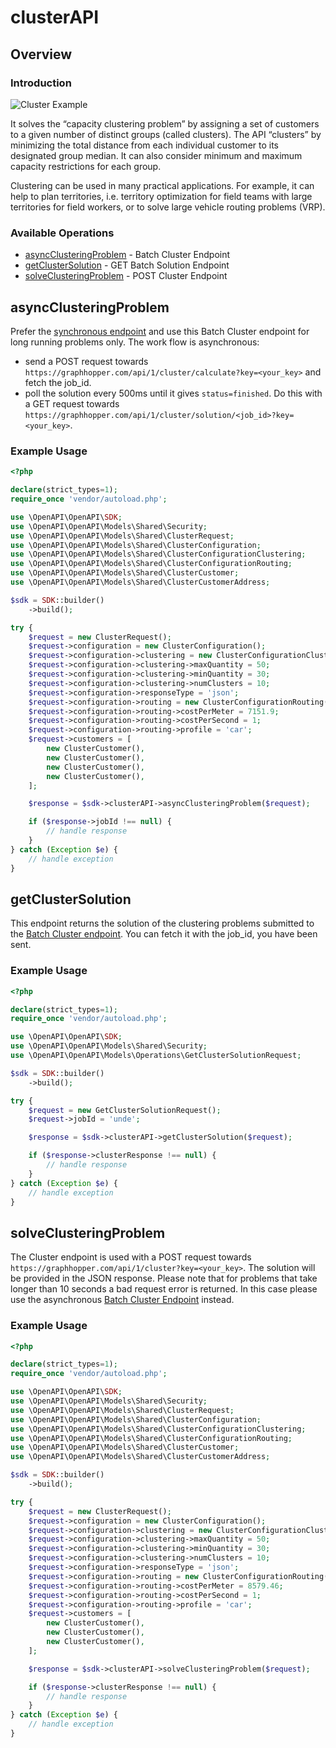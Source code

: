 # clusterAPI

## Overview


### Introduction

![Cluster Example](./img/cluster-solution.jpg)

It solves the “capacity clustering problem” by assigning a set of customers to a given number of distinct groups (called clusters).
The API “clusters” by minimizing the total distance from each individual customer to its designated group median.
It can also consider minimum and maximum capacity restrictions for each group.

Clustering can be used in many practical applications.
For example, it can help to plan territories, i.e. territory optimization for field teams with large territories for field workers,
or to solve large vehicle routing problems (VRP).


### Available Operations

* [asyncClusteringProblem](#asyncclusteringproblem) - Batch Cluster Endpoint
* [getClusterSolution](#getclustersolution) - GET Batch Solution Endpoint
* [solveClusteringProblem](#solveclusteringproblem) - POST Cluster Endpoint

## asyncClusteringProblem


Prefer the [synchronous endpoint](#operation/solveClusteringProblem) and use this Batch Cluster endpoint for
long running problems only. The work flow is asynchronous:

- send a POST request towards `https://graphhopper.com/api/1/cluster/calculate?key=<your_key>` and fetch the job_id.
- poll the solution every 500ms until it gives `status=finished`. Do this with a GET request
  towards `https://graphhopper.com/api/1/cluster/solution/<job_id>?key=<your_key>`.


### Example Usage

```php
<?php

declare(strict_types=1);
require_once 'vendor/autoload.php';

use \OpenAPI\OpenAPI\SDK;
use \OpenAPI\OpenAPI\Models\Shared\Security;
use \OpenAPI\OpenAPI\Models\Shared\ClusterRequest;
use \OpenAPI\OpenAPI\Models\Shared\ClusterConfiguration;
use \OpenAPI\OpenAPI\Models\Shared\ClusterConfigurationClustering;
use \OpenAPI\OpenAPI\Models\Shared\ClusterConfigurationRouting;
use \OpenAPI\OpenAPI\Models\Shared\ClusterCustomer;
use \OpenAPI\OpenAPI\Models\Shared\ClusterCustomerAddress;

$sdk = SDK::builder()
    ->build();

try {
    $request = new ClusterRequest();
    $request->configuration = new ClusterConfiguration();
    $request->configuration->clustering = new ClusterConfigurationClustering();
    $request->configuration->clustering->maxQuantity = 50;
    $request->configuration->clustering->minQuantity = 30;
    $request->configuration->clustering->numClusters = 10;
    $request->configuration->responseType = 'json';
    $request->configuration->routing = new ClusterConfigurationRouting();
    $request->configuration->routing->costPerMeter = 7151.9;
    $request->configuration->routing->costPerSecond = 1;
    $request->configuration->routing->profile = 'car';
    $request->customers = [
        new ClusterCustomer(),
        new ClusterCustomer(),
        new ClusterCustomer(),
        new ClusterCustomer(),
    ];

    $response = $sdk->clusterAPI->asyncClusteringProblem($request);

    if ($response->jobId !== null) {
        // handle response
    }
} catch (Exception $e) {
    // handle exception
}
```

## getClusterSolution

This endpoint returns the solution of the clustering problems submitted to the [Batch Cluster endpoint](#operation/asyncClusteringProblem).
You can fetch it with the job_id, you have been sent.


### Example Usage

```php
<?php

declare(strict_types=1);
require_once 'vendor/autoload.php';

use \OpenAPI\OpenAPI\SDK;
use \OpenAPI\OpenAPI\Models\Shared\Security;
use \OpenAPI\OpenAPI\Models\Operations\GetClusterSolutionRequest;

$sdk = SDK::builder()
    ->build();

try {
    $request = new GetClusterSolutionRequest();
    $request->jobId = 'unde';

    $response = $sdk->clusterAPI->getClusterSolution($request);

    if ($response->clusterResponse !== null) {
        // handle response
    }
} catch (Exception $e) {
    // handle exception
}
```

## solveClusteringProblem


The Cluster endpoint is used with a POST request towards
`https://graphhopper.com/api/1/cluster?key=<your_key>`. The solution will be provided in the JSON response.
Please note that for problems that take longer than 10 seconds a bad request error is returned.
In this case please use the asynchronous [Batch Cluster Endpoint](#operation/asyncClusteringProblem) instead.


### Example Usage

```php
<?php

declare(strict_types=1);
require_once 'vendor/autoload.php';

use \OpenAPI\OpenAPI\SDK;
use \OpenAPI\OpenAPI\Models\Shared\Security;
use \OpenAPI\OpenAPI\Models\Shared\ClusterRequest;
use \OpenAPI\OpenAPI\Models\Shared\ClusterConfiguration;
use \OpenAPI\OpenAPI\Models\Shared\ClusterConfigurationClustering;
use \OpenAPI\OpenAPI\Models\Shared\ClusterConfigurationRouting;
use \OpenAPI\OpenAPI\Models\Shared\ClusterCustomer;
use \OpenAPI\OpenAPI\Models\Shared\ClusterCustomerAddress;

$sdk = SDK::builder()
    ->build();

try {
    $request = new ClusterRequest();
    $request->configuration = new ClusterConfiguration();
    $request->configuration->clustering = new ClusterConfigurationClustering();
    $request->configuration->clustering->maxQuantity = 50;
    $request->configuration->clustering->minQuantity = 30;
    $request->configuration->clustering->numClusters = 10;
    $request->configuration->responseType = 'json';
    $request->configuration->routing = new ClusterConfigurationRouting();
    $request->configuration->routing->costPerMeter = 8579.46;
    $request->configuration->routing->costPerSecond = 1;
    $request->configuration->routing->profile = 'car';
    $request->customers = [
        new ClusterCustomer(),
        new ClusterCustomer(),
        new ClusterCustomer(),
    ];

    $response = $sdk->clusterAPI->solveClusteringProblem($request);

    if ($response->clusterResponse !== null) {
        // handle response
    }
} catch (Exception $e) {
    // handle exception
}
```
